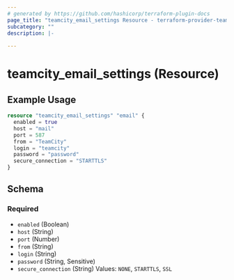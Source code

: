 ```yaml
---
# generated by https://github.com/hashicorp/terraform-plugin-docs
page_title: "teamcity_email_settings Resource - terraform-provider-teamcity"
subcategory: ""
description: |-
  
---
```


# teamcity_email_settings (Resource)

## Example Usage

```terraform
resource "teamcity_email_settings" "email" {
  enabled = true
  host = "mail"
  port = 587
  from = "TeamCity"
  login = "teamcity"
  password = "password"
  secure_connection = "STARTTLS"
}
```

## Schema

### Required

- `enabled` (Boolean)
- `host` (String)
- `port` (Number)
- `from` (String)
- `login` (String)
- `password` (String, Sensitive)
- `secure_connection` (String) Values: `NONE`, `STARTTLS`, `SSL`
